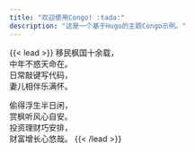 ```yaml
---
title: "欢迎使用Congo! :tada:"
description: "这是一个基于Hugo的主题Congo示例。"
---
```


{{< lead >}}
移民枫国十余载，\
中年不惑天命在。\
日常敲键写代码，\
妻儿相伴乐满怀。

偷得浮生半日闲，\
赏枫听风心自安。\
投资理财巧安排，\
财富增长心悠哉。
{{< /lead >}}

